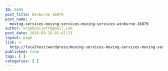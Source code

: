 ```yaml
---
ID: 6989
post_title: Winburne 16879
post_name: >
  moving-services-moving-services-moving-services-winburne-16879
author: mrgabonijeff@gmail.com
post_date: 2018-03-28 01:47:23
layout: page
link: >
  http://localhost/wordpress/moving-services-moving-services-moving-services-winburne-16879/
published: true
tags: [ ]
categories: [ ]
---
```


